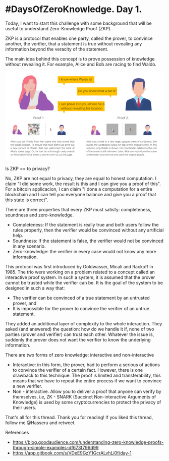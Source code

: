 # #DaysOfZeroKnowledge. Day 1.

Today, I want to start this challenge with some background that will be useful to understand Zero-Knowledge Proof (ZKP). 

ZKP is a protocol that enables one party, called the prover, to convince another, the verifier, that a statement is true without revealing any information beyond the veracity of the statement. 

The main idea behind this concept is to prove possession of knowledge without revealing it. For example, Alice and Bob are racing to find Waldo. 

![Find Waldo Example](https://raw.githubusercontent.com/hasselalcala/DaysOfZeroKnowledge/main/images/findWaldoExample.png)

Is ZKP == to privacy?

No, ZKP are not equal to privacy, they are equal to honest computation. I claim "I did some work, the result is this and I can give you a proof of this". For a bitcoin applicacion, I can claim "I done a computation for a entire blockchain and I can tell you everyone balance and give you a proof that this state is correct".

There are three properties that every ZKP must satisfy: completeness, soundness and zero-knowledge. 
- Completeness: If the statement is really true and both users follow the rules properly, then the verifier would be convinced without any artificial help. 
- Soundness: If the statement is false, the verifier would not be convinced in any scenario.  
- Zero-knowledge: the verifier in every case would not know any more information. 

This protocol was first introduced by Goldwasser, Micali and Rackoff in 1985. The trio were working on a problem related to a concept called an interactive proof system. In such a system, it is assumed that the prover cannot be trusted while the verifier can be. It is the goal of the system to be designed in such a way that: 

- The verifier can be convinced of a true statement by an untrusted prover, and 
- It is impossible for the prover to convince the verifier of an untrue statement.

They added an additional layer of complexity to the whole interaction. They asked (and answered) the question: how do we handle it if, none of two parties (prover and verifier) can trust each other. Whatever the issue is, suddenly the prover does not want the verifier to know the underlying information.

There are two forms of zero knowledge: interactive and non-interactive 

- Interactive: in this form, the prover, had to perform a serious of actions to convince the verifier of a certain fact. However, there is one drawback to this technique: The proof is limited and  transferability, this means that we have to repeat the entire process if we want to convince a new verifier. 
- Non - interactive. Allow you to deliver a proof that anyone can verify by themselves, i.e, ZK - SNARK (Succinct Non-interactive Arguments of Knowledge) is used by some cryptocurrencies to protect the privacy of their users.  

That's all for this thread. Thank you for reading! If you liked this thread, follow me @Hasseru and retweet.

References
- https://blog.goodaudience.com/understanding-zero-knowledge-proofs-through-simple-examples-df673f796d99
- https://app.gitbook.com/s/VDeE9GzY1GcrALvhLi0f/day-1
